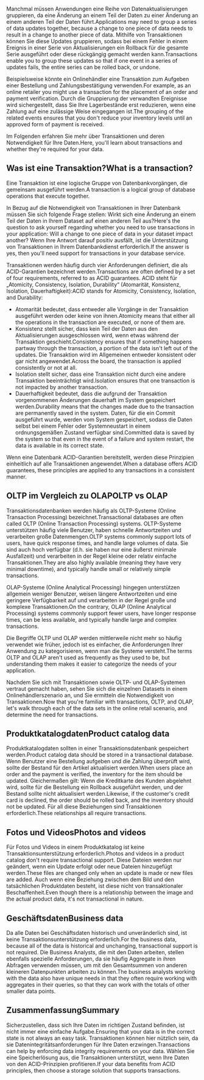 <span data-ttu-id="18d47-101">Manchmal müssen Anwendungen eine Reihe von Datenaktualisierungen gruppieren, da eine Änderung an einem Teil der Daten zu einer Änderung an einem anderen Teil der Daten führt.</span><span class="sxs-lookup"><span data-stu-id="18d47-101">Applications may need to group a series of data updates together, because a change to one piece of data needs to result in a change to another piece of data.</span></span> <span data-ttu-id="18d47-102">Mithilfe von Transaktionen können Sie diese Updates gruppieren, sodass bei einem Fehler in einem Ereignis in einer Serie von Aktualisierungen ein Rollback für die gesamte Serie ausgeführt oder diese rückgängig gemacht werden kann.</span><span class="sxs-lookup"><span data-stu-id="18d47-102">Transactions enable you to group these updates so that if one event in a series of updates fails, the entire series can be rolled back, or undone.</span></span> 

<span data-ttu-id="18d47-103">Beispielsweise könnte ein Onlinehändler eine Transaktion zum Aufgeben einer Bestellung und Zahlungsbestätigung verwenden.</span><span class="sxs-lookup"><span data-stu-id="18d47-103">For example, as an online retailer you might use a transaction for the placement of an order and payment verification.</span></span> <span data-ttu-id="18d47-104">Durch die Gruppierung der verwandten Ereignisse wird sichergestellt, dass Sie Ihre Lagerbestände erst reduzieren, wenn eine Zahlung auf eine zulässige Weise eingegangen ist.</span><span class="sxs-lookup"><span data-stu-id="18d47-104">The grouping of the related events ensures that you don't reduce your inventory levels until an approved form of payment is received.</span></span>

<span data-ttu-id="18d47-105">Im Folgenden erfahren Sie mehr über Transaktionen und deren Notwendigkeit für Ihre Daten.</span><span class="sxs-lookup"><span data-stu-id="18d47-105">Here, you'll learn about transactions and whether they're required for your data.</span></span>

## <a name="what-is-a-transaction"></a><span data-ttu-id="18d47-106">Was ist eine Transaktion?</span><span class="sxs-lookup"><span data-stu-id="18d47-106">What is a transaction?</span></span>

<span data-ttu-id="18d47-107">Eine Transaktion ist eine logische Gruppe von Datenbankvorgängen, die gemeinsam ausgeführt werden.</span><span class="sxs-lookup"><span data-stu-id="18d47-107">A transaction is a logical group of database operations that execute together.</span></span>

<span data-ttu-id="18d47-108">In Bezug auf die Notwendigkeit von Transaktionen in Ihrer Datenbank müssen Sie sich folgende Frage stellen: Wirkt sich eine Änderung an einem Teil der Daten in Ihrem Dataset auf einen anderen Teil aus?</span><span class="sxs-lookup"><span data-stu-id="18d47-108">Here's the question to ask yourself regarding whether you need to use transactions in your application: Will a change to one piece of data in your dataset impact another?</span></span> <span data-ttu-id="18d47-109">Wenn Ihre Antwort darauf positiv ausfällt, ist die Unterstützung von Transaktionen in Ihrem Datenbankdienst erforderlich.</span><span class="sxs-lookup"><span data-stu-id="18d47-109">If the answer is yes, then you'll need support for transactions in your database service.</span></span>

<span data-ttu-id="18d47-110">Transaktionen werden häufig durch vier Anforderungen definiert, die als ACID-Garantien bezeichnet werden.</span><span class="sxs-lookup"><span data-stu-id="18d47-110">Transactions are often defined by a set of four requirements, referred to as ACID guarantees.</span></span> <span data-ttu-id="18d47-111">ACID steht für „Atomicity, Consistency, Isolation, Durability“ (Atomarität, Konsistenz, Isolation, Dauerhaftigkeit):</span><span class="sxs-lookup"><span data-stu-id="18d47-111">ACID stands for Atomicity, Consistency, Isolation, and Durability:</span></span>

- <span data-ttu-id="18d47-112">Atomarität bedeutet, dass entweder alle Vorgänge in der Transaktion ausgeführt werden oder keine von ihnen.</span><span class="sxs-lookup"><span data-stu-id="18d47-112">Atomicity means that either all the operations in the transaction are executed, or none of them are.</span></span>
- <span data-ttu-id="18d47-113">Konsistenz stellt sicher, dass kein Teil der Daten aus den Aktualisierungen ausgeschlossen wird, wenn etwas während der Transaktion geschieht.</span><span class="sxs-lookup"><span data-stu-id="18d47-113">Consistency ensures that if something happens partway through the transaction, a portion of the data isn't left out of the updates.</span></span> <span data-ttu-id="18d47-114">Die Transaktion wird im Allgemeinen entweder konsistent oder gar nicht angewendet.</span><span class="sxs-lookup"><span data-stu-id="18d47-114">Across the board, the transaction is applied consistently or not at all.</span></span>
- <span data-ttu-id="18d47-115">Isolation stellt sicher, dass eine Transaktion nicht durch eine andere Transaktion beeinträchtigt wird.</span><span class="sxs-lookup"><span data-stu-id="18d47-115">Isolation ensures that one transaction is not impacted by another transaction.</span></span>
- <span data-ttu-id="18d47-116">Dauerhaftigkeit bedeutet, dass die aufgrund der Transaktion vorgenommenen Änderungen dauerhaft im System gespeichert werden.</span><span class="sxs-lookup"><span data-stu-id="18d47-116">Durability means that the changes made due to the transaction are permanently saved in the system.</span></span> <span data-ttu-id="18d47-117">Daten, für die ein Commit ausgeführt wurde, werden vom System gespeichert, sodass die Daten selbst bei einem Fehler oder Systemneustart in einem ordnungsgemäßen Zustand verfügbar sind.</span><span class="sxs-lookup"><span data-stu-id="18d47-117">Committed data is saved by the system so that even in the event of a failure and system restart, the data is available in its correct state.</span></span>

<span data-ttu-id="18d47-118">Wenn eine Datenbank ACID-Garantien bereitstellt, werden diese Prinzipien einheitlich auf alle Transaktionen angewendet.</span><span class="sxs-lookup"><span data-stu-id="18d47-118">When a database offers ACID guarantees, these principles are applied to any transactions in a consistent manner.</span></span>

## <a name="oltp-vs-olap"></a><span data-ttu-id="18d47-119">OLTP im Vergleich zu OLAP</span><span class="sxs-lookup"><span data-stu-id="18d47-119">OLTP vs OLAP</span></span>

<span data-ttu-id="18d47-120">Transaktionsdatenbanken werden häufig als OLTP-Systeme (Online Transaction Processing) bezeichnet.</span><span class="sxs-lookup"><span data-stu-id="18d47-120">Transactional databases are often called OLTP (Online Transaction Processing) systems.</span></span> <span data-ttu-id="18d47-121">OLTP-Systeme unterstützen häufig viele Benutzer, haben schnelle Antwortzeiten und verarbeiten große Datenmengen.</span><span class="sxs-lookup"><span data-stu-id="18d47-121">OLTP systems commonly support lots of users, have quick response times, and handle large volumes of data.</span></span> <span data-ttu-id="18d47-122">Sie sind auch hoch verfügbar (d.h. sie haben nur eine äußerst minimale Ausfallzeit) und verarbeiten in der Regel kleine oder relativ einfache Transaktionen.</span><span class="sxs-lookup"><span data-stu-id="18d47-122">They are also highly available (meaning they have very minimal downtime), and typically handle small or relatively simple transactions.</span></span>

<span data-ttu-id="18d47-123">OLAP-Systeme (Online Analytical Processing) hingegen unterstützen allgemein weniger Benutzer, weisen längere Antwortzeiten und eine geringere Verfügbarkeit auf und verarbeiten in der Regel große und komplexe Transaktionen.</span><span class="sxs-lookup"><span data-stu-id="18d47-123">On the contrary, OLAP (Online Analytical Processing) systems commonly support fewer users, have longer response times, can be less available, and typically handle large and complex transactions.</span></span>

<span data-ttu-id="18d47-124">Die Begriffe OLTP und OLAP werden mittlerweile nicht mehr so häufig verwendet wie früher, jedoch ist es einfacher, die Anforderungen Ihrer Anwendung zu kategorisieren, wenn man die Systeme versteht.</span><span class="sxs-lookup"><span data-stu-id="18d47-124">The terms OLTP and OLAP aren't used as frequently as they used to be, but understanding them makes it easier to categorize the needs of your application.</span></span> 

<span data-ttu-id="18d47-125">Nachdem Sie sich mit Transaktionen sowie OLTP- und OLAP-Systemen vertraut gemacht haben, sehen Sie sich die einzelnen Datasets in einem Onlinehändlerszenario an, und Sie ermitteln die Notwendigkeit von Transaktionen.</span><span class="sxs-lookup"><span data-stu-id="18d47-125">Now that you're familiar with transactions, OLTP, and OLAP, let's walk through each of the data sets in the online retail scenario, and determine the need for transactions.</span></span>

## <a name="product-catalog-data"></a><span data-ttu-id="18d47-126">Produktkatalogdaten</span><span class="sxs-lookup"><span data-stu-id="18d47-126">Product catalog data</span></span>

<span data-ttu-id="18d47-127">Produktkatalogdaten sollten in einer Transaktionsdatenbank gespeichert werden.</span><span class="sxs-lookup"><span data-stu-id="18d47-127">Product catalog data should be stored in a transactional database.</span></span> <span data-ttu-id="18d47-128">Wenn Benutzer eine Bestellung aufgeben und die Zahlung überprüft wird, sollte der Bestand für den Artikel aktualisiert werden.</span><span class="sxs-lookup"><span data-stu-id="18d47-128">When users place an order and the payment is verified, the inventory for the item should be updated.</span></span> <span data-ttu-id="18d47-129">Gleichermaßen gilt: Wenn die Kreditkarte des Kunden abgelehnt wird, sollte für die Bestellung ein Rollback ausgeführt werden, und der Bestand sollte nicht aktualisiert werden.</span><span class="sxs-lookup"><span data-stu-id="18d47-129">Likewise, if the customer's credit card is declined, the order should be rolled back, and the inventory should not be updated.</span></span> <span data-ttu-id="18d47-130">Für all diese Beziehungen sind Transaktionen erforderlich.</span><span class="sxs-lookup"><span data-stu-id="18d47-130">These relationships all require transactions.</span></span>

## <a name="photos-and-videos"></a><span data-ttu-id="18d47-131">Fotos und Videos</span><span class="sxs-lookup"><span data-stu-id="18d47-131">Photos and videos</span></span>

<span data-ttu-id="18d47-132">Für Fotos und Videos in einem Produktkatalog ist keine Transaktionsunterstützung erforderlich.</span><span class="sxs-lookup"><span data-stu-id="18d47-132">Photos and videos in a product catalog don't require transactional support.</span></span> <span data-ttu-id="18d47-133">Diese Dateien werden nur geändert, wenn ein Update erfolgt oder neue Dateien hinzugefügt werden.</span><span class="sxs-lookup"><span data-stu-id="18d47-133">These files are changed only when an update is made or new files are added.</span></span> <span data-ttu-id="18d47-134">Auch wenn eine Beziehung zwischen dem Bild und den tatsächlichen Produktdaten besteht, ist diese nicht von transaktionaler Beschaffenheit.</span><span class="sxs-lookup"><span data-stu-id="18d47-134">Even though there is a relationship between the image and the actual product data, it's not transactional in nature.</span></span>

## <a name="business-data"></a><span data-ttu-id="18d47-135">Geschäftsdaten</span><span class="sxs-lookup"><span data-stu-id="18d47-135">Business data</span></span>

<span data-ttu-id="18d47-136">Da alle Daten bei Geschäftsdaten historisch und unveränderlich sind, ist keine Transaktionsunterstützung erforderlich.</span><span class="sxs-lookup"><span data-stu-id="18d47-136">For the business data, because all of the data is historical and unchanging, transactional support is not required.</span></span> <span data-ttu-id="18d47-137">Die Business Analysts, die mit den Daten arbeiten, stellen ebenfalls spezielle Anforderungen, da sie häufig Aggregate in ihren Abfragen verwenden müssen, um mit den Gesamtsummen von anderen kleineren Datenpunkten arbeiten zu können.</span><span class="sxs-lookup"><span data-stu-id="18d47-137">The business analysts working with the data also have unique needs in that they often require working with aggregates in their queries, so that they can work with the totals of other smaller data points.</span></span>

## <a name="summary"></a><span data-ttu-id="18d47-138">Zusammenfassung</span><span class="sxs-lookup"><span data-stu-id="18d47-138">Summary</span></span>

<span data-ttu-id="18d47-139">Sicherzustellen, dass sich Ihre Daten im richtigen Zustand befinden, ist nicht immer eine einfache Aufgabe.</span><span class="sxs-lookup"><span data-stu-id="18d47-139">Ensuring that your data is in the correct state is not always an easy task.</span></span> <span data-ttu-id="18d47-140">Transaktionen können hier nützlich sein, da sie Datenintegritätsanforderungen für Ihre Daten erzwingen.</span><span class="sxs-lookup"><span data-stu-id="18d47-140">Transactions can help by enforcing data integrity requirements on your data.</span></span> <span data-ttu-id="18d47-141">Wählen Sie eine Speicherlösung aus, die Transaktionen unterstützt, wenn Ihre Daten von den ACID-Prinzipien profitieren.</span><span class="sxs-lookup"><span data-stu-id="18d47-141">If your data benefits from ACID principles, then choose a storage solution that supports transactions.</span></span>